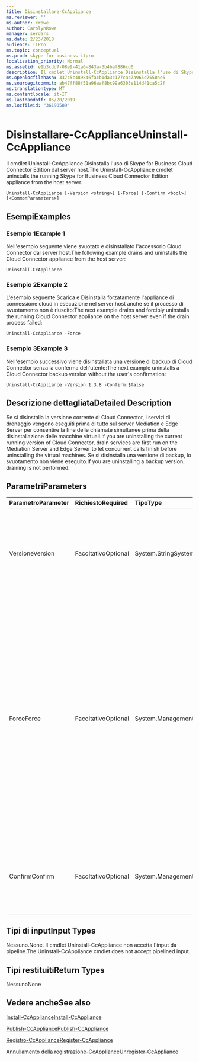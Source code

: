 ```yaml
---
title: Disinstallare-CcAppliance
ms.reviewer: ''
ms.author: crowe
author: CarolynRowe
manager: serdars
ms.date: 2/23/2018
audience: ITPro
ms.topic: conceptual
ms.prod: skype-for-business-itpro
localization_priority: Normal
ms.assetid: e1b3cdd7-08e9-41a6-843a-3b4baf886cd0
description: Il cmdlet Uninstall-CcAppliance Disinstalla l'uso di Skype for Business Cloud Connector Edition dal server host.
ms.openlocfilehash: 337c5c489846facb1da3c177cac7a965d7550ae5
ms.sourcegitcommit: ab47ff88f51a96aaf8bc99a6303e114d41ca5c2f
ms.translationtype: MT
ms.contentlocale: it-IT
ms.lasthandoff: 05/20/2019
ms.locfileid: "36190589"
---
```

# <a name="uninstall-ccappliance"></a><span data-ttu-id="d0c6d-103">Disinstallare-CcAppliance</span><span class="sxs-lookup"><span data-stu-id="d0c6d-103">Uninstall-CcAppliance</span></span>
 
<span data-ttu-id="d0c6d-104">Il cmdlet Uninstall-CcAppliance Disinstalla l'uso di Skype for Business Cloud Connector Edition dal server host.</span><span class="sxs-lookup"><span data-stu-id="d0c6d-104">The Uninstall-CcAppliance cmdlet uninstalls the running Skype for Business Cloud Connector Edition appliance from the host server.</span></span> 
  
```
Uninstall-CcAppliance [-Version <string>] [-Force] [-Confirm <bool>] [<CommonParameters>]
```

## <a name="examples"></a><span data-ttu-id="d0c6d-105">Esempi</span><span class="sxs-lookup"><span data-stu-id="d0c6d-105">Examples</span></span>
<span data-ttu-id="d0c6d-106"><a name="Examples"> </a></span><span class="sxs-lookup"><span data-stu-id="d0c6d-106"></span></span>

### <a name="example-1"></a><span data-ttu-id="d0c6d-107">Esempio 1</span><span class="sxs-lookup"><span data-stu-id="d0c6d-107">Example 1</span></span>

<span data-ttu-id="d0c6d-108">Nell'esempio seguente viene svuotato e disinstallato l'accessorio Cloud Connector dal server host:</span><span class="sxs-lookup"><span data-stu-id="d0c6d-108">The following example drains and uninstalls the Cloud Connector appliance from the host server:</span></span>
  
```
Uninstall-CcAppliance
```

### <a name="example-2"></a><span data-ttu-id="d0c6d-109">Esempio 2</span><span class="sxs-lookup"><span data-stu-id="d0c6d-109">Example 2</span></span>

<span data-ttu-id="d0c6d-110">L'esempio seguente Scarica e Disinstalla forzatamente l'appliance di connessione cloud in esecuzione nel server host anche se il processo di svuotamento non è riuscito:</span><span class="sxs-lookup"><span data-stu-id="d0c6d-110">The next example drains and forcibly uninstalls the running Cloud Connector appliance on the host server even if the drain process failed:</span></span>
  
```
Uninstall-CcAppliance -Force
```

### <a name="example-3"></a><span data-ttu-id="d0c6d-111">Esempio 3</span><span class="sxs-lookup"><span data-stu-id="d0c6d-111">Example 3</span></span>

<span data-ttu-id="d0c6d-112">Nell'esempio successivo viene disinstallata una versione di backup di Cloud Connector senza la conferma dell'utente:</span><span class="sxs-lookup"><span data-stu-id="d0c6d-112">The next example uninstalls a Cloud Connector backup version without the user's confirmation:</span></span>
  
```
Uninstall-CcAppliance -Version 1.3.8 -Confirm:$false
```

## <a name="detailed-description"></a><span data-ttu-id="d0c6d-113">Descrizione dettagliata</span><span class="sxs-lookup"><span data-stu-id="d0c6d-113">Detailed Description</span></span>
<span data-ttu-id="d0c6d-114"><a name="DetailedDescription"> </a></span><span class="sxs-lookup"><span data-stu-id="d0c6d-114"></span></span>

<span data-ttu-id="d0c6d-115">Se si disinstalla la versione corrente di Cloud Connector, i servizi di drenaggio vengono eseguiti prima di tutto sul server Mediation e Edge Server per consentire la fine delle chiamate simultanee prima della disinstallazione delle macchine virtuali.</span><span class="sxs-lookup"><span data-stu-id="d0c6d-115">If you are uninstalling the current running version of Cloud Connector, drain services are first run on the Mediation Server and Edge Server to let concurrent calls finish before uninstalling the virtual machines.</span></span> <span data-ttu-id="d0c6d-116">Se si disinstalla una versione di backup, lo svuotamento non viene eseguito.</span><span class="sxs-lookup"><span data-stu-id="d0c6d-116">If you are uninstalling a backup version, draining is not performed.</span></span>
  
## <a name="parameters"></a><span data-ttu-id="d0c6d-117">Parametri</span><span class="sxs-lookup"><span data-stu-id="d0c6d-117">Parameters</span></span>
<span data-ttu-id="d0c6d-118"><a name="DetailedDescription"> </a></span><span class="sxs-lookup"><span data-stu-id="d0c6d-118"></span></span>

|<span data-ttu-id="d0c6d-119">**Parametro**</span><span class="sxs-lookup"><span data-stu-id="d0c6d-119">**Parameter**</span></span>|<span data-ttu-id="d0c6d-120">**Richiesto**</span><span class="sxs-lookup"><span data-stu-id="d0c6d-120">**Required**</span></span>|<span data-ttu-id="d0c6d-121">**Tipo**</span><span class="sxs-lookup"><span data-stu-id="d0c6d-121">**Type**</span></span>|<span data-ttu-id="d0c6d-122">**Descrizione**</span><span class="sxs-lookup"><span data-stu-id="d0c6d-122">**Description**</span></span>|
|:-----|:-----|:-----|:-----|
| <span data-ttu-id="d0c6d-123">Versione</span><span class="sxs-lookup"><span data-stu-id="d0c6d-123">Version</span></span> <br/> | <span data-ttu-id="d0c6d-124">Facoltativo</span><span class="sxs-lookup"><span data-stu-id="d0c6d-124">Optional</span></span> <br/> |<span data-ttu-id="d0c6d-125">System.String</span><span class="sxs-lookup"><span data-stu-id="d0c6d-125">System.String</span></span>  <br/> | <span data-ttu-id="d0c6d-126">La versione di Cloud Connector che verrà disinstallata dal server host.</span><span class="sxs-lookup"><span data-stu-id="d0c6d-126">The version of Cloud Connector that will be uninstalled from the host server.</span></span> <span data-ttu-id="d0c6d-127">Se non specificato, disinstallare la versione corrente in esecuzione.</span><span class="sxs-lookup"><span data-stu-id="d0c6d-127">If not specified, uninstall the current running version.</span></span> <br/> |
|<span data-ttu-id="d0c6d-128">Force</span><span class="sxs-lookup"><span data-stu-id="d0c6d-128">Force</span></span>  <br/> |<span data-ttu-id="d0c6d-129">Facoltativo</span><span class="sxs-lookup"><span data-stu-id="d0c6d-129">Optional</span></span>  <br/> |<span data-ttu-id="d0c6d-130">System.Management.Automation.SwitchParameter</span><span class="sxs-lookup"><span data-stu-id="d0c6d-130">System.Management.Automation.SwitchParameter</span></span>  <br/> |<span data-ttu-id="d0c6d-131">Per disinstallare la versione corrente in esecuzione, provare a svuotare i server in Mediation Server e Edge Server prima di disinstallare le macchine virtuali.</span><span class="sxs-lookup"><span data-stu-id="d0c6d-131">If uninstalling the current running version, attempt to drain servers on Mediation Server and Edge Server before uninstalling the virtual machines.</span></span> <span data-ttu-id="d0c6d-132">Se specifichi l'opzione "forza", anche se i servizi di scarico non riescono, le macchine virtuali verranno disinstallate.</span><span class="sxs-lookup"><span data-stu-id="d0c6d-132">If you specify the "Force" switch, even if the drain services fail, the virtual machines will be uninstalled.</span></span> <span data-ttu-id="d0c6d-133">Questo parametro viene usato solo per disinstallare la versione corrente in esecuzione.</span><span class="sxs-lookup"><span data-stu-id="d0c6d-133">This parameter is only used to uninstall the current running version.</span></span>  <br/> |
|<span data-ttu-id="d0c6d-134">Confirm</span><span class="sxs-lookup"><span data-stu-id="d0c6d-134">Confirm</span></span>  <br/> |<span data-ttu-id="d0c6d-135">Facoltativo</span><span class="sxs-lookup"><span data-stu-id="d0c6d-135">Optional</span></span>  <br/> |<span data-ttu-id="d0c6d-136">System.Management.Automation.SwitchParameter</span><span class="sxs-lookup"><span data-stu-id="d0c6d-136">System.Management.Automation.SwitchParameter</span></span>  <br/> |<span data-ttu-id="d0c6d-137">Richiedi conferma dell'utente per disinstallare le macchine virtuali.</span><span class="sxs-lookup"><span data-stu-id="d0c6d-137">Ask user's confirmation to uninstall the virtual machines.</span></span> <span data-ttu-id="d0c6d-138">Il valore predefinito è TRUE.</span><span class="sxs-lookup"><span data-stu-id="d0c6d-138">Default value is TRUE.</span></span>  <br/> |
   
## <a name="input-types"></a><span data-ttu-id="d0c6d-139">Tipi di input</span><span class="sxs-lookup"><span data-stu-id="d0c6d-139">Input Types</span></span>
<span data-ttu-id="d0c6d-140"><a name="InputTypes"> </a></span><span class="sxs-lookup"><span data-stu-id="d0c6d-140"></span></span>

<span data-ttu-id="d0c6d-141">Nessuno.</span><span class="sxs-lookup"><span data-stu-id="d0c6d-141">None.</span></span> <span data-ttu-id="d0c6d-142">Il cmdlet Uninstall-CcAppliance non accetta l'input da pipeline.</span><span class="sxs-lookup"><span data-stu-id="d0c6d-142">The Uninstall-CcAppliance cmdlet does not accept pipelined input.</span></span>
  
## <a name="return-types"></a><span data-ttu-id="d0c6d-143">Tipi restituiti</span><span class="sxs-lookup"><span data-stu-id="d0c6d-143">Return Types</span></span>
<span data-ttu-id="d0c6d-144"><a name="ReturnTypes"> </a></span><span class="sxs-lookup"><span data-stu-id="d0c6d-144"></span></span>

<span data-ttu-id="d0c6d-145">Nessuno</span><span class="sxs-lookup"><span data-stu-id="d0c6d-145">None</span></span>
  
## <a name="see-also"></a><span data-ttu-id="d0c6d-146">Vedere anche</span><span class="sxs-lookup"><span data-stu-id="d0c6d-146">See also</span></span>
<span data-ttu-id="d0c6d-147"><a name="ReturnTypes"> </a></span><span class="sxs-lookup"><span data-stu-id="d0c6d-147"></span></span>

[<span data-ttu-id="d0c6d-148">Install-CcAppliance</span><span class="sxs-lookup"><span data-stu-id="d0c6d-148">Install-CcAppliance</span></span>](install-ccappliance.md)
  
[<span data-ttu-id="d0c6d-149">Publish-CcAppliance</span><span class="sxs-lookup"><span data-stu-id="d0c6d-149">Publish-CcAppliance</span></span>](publish-ccappliance.md)
  
[<span data-ttu-id="d0c6d-150">Registro-CcAppliance</span><span class="sxs-lookup"><span data-stu-id="d0c6d-150">Register-CcAppliance</span></span>](register-ccappliance.md)
  
[<span data-ttu-id="d0c6d-151">Annullamento della registrazione-CcAppliance</span><span class="sxs-lookup"><span data-stu-id="d0c6d-151">Unregister-CcAppliance</span></span>](unregister-ccappliance.md)
  

